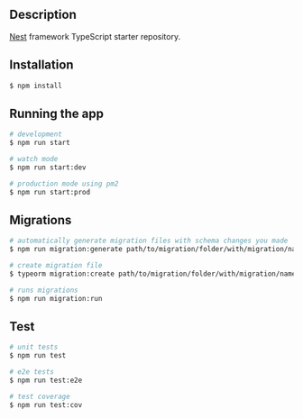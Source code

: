 ## Description

[Nest](https://github.com/nestjs/nest) framework TypeScript starter repository.

## Installation

```bash
$ npm install
```

## Running the app

```bash
# development
$ npm run start

# watch mode
$ npm run start:dev

# production mode using pm2
$ npm run start:prod
```

## Migrations

```bash
# automatically generate migration files with schema changes you made
$ npm run migration:generate path/to/migration/folder/with/migration/name

# create migration file
$ typeorm migration:create path/to/migration/folder/with/migration/name

# runs migrations
$ npm run migration:run
```

## Test

```bash
# unit tests
$ npm run test

# e2e tests
$ npm run test:e2e

# test coverage
$ npm run test:cov
```
